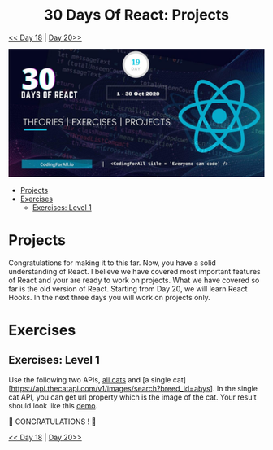 <div align="center">
  <h1> 30 Days Of React: Projects</h1>
</div>

[<< Day 18](../18_Fetch_And_Axios/18_fetch_axios.md) | [Day 20>>]()

![30 Days of React banner](../images/30_days_of_react_banner_day_19.jpg)

- [Projects](#projects)
- [Exercises](#exercises)
  - [Exercises: Level 1](#exercises-level-1)

# Projects

Congratulations for making it to this far. Now, you have a solid understanding of React. I believe we have covered most important features of React and your are ready to work on projects. What we have covered so far is the old version of React. Starting from Day 20, we will learn React Hooks. In the next three days you will work on projects only.

# Exercises

## Exercises: Level 1

Use the following two APIs, [all cats](https://api.thecatapi.com/v1/breeds) and [a single cat][https://api.thecatapi.com/v1/images/search?breed_id=abys]. In the single cat API, you can get url property which is the image of the cat.
Your result should look like this [demo](https://www.30daysofreact.com/day-19/cats).

🎉 CONGRATULATIONS ! 🎉

[<< Day 18](../18_Fetch_And_Axios/18_fetch_axios.md) | [Day 20>>]()

